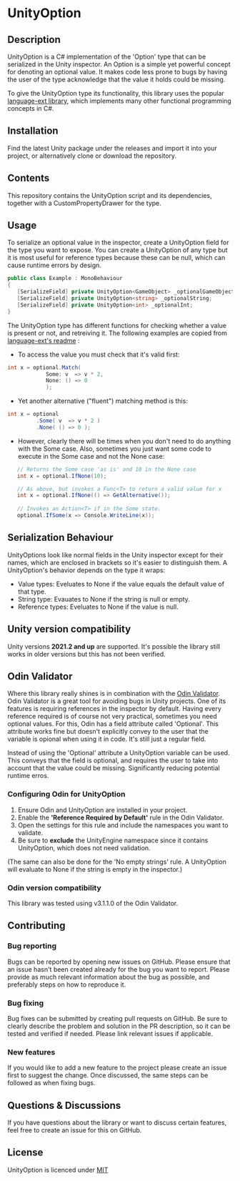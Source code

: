 # UnityOption
## Description
UnityOption is a C# implementation of the 'Option' type that can be serialized in the Unity inspector. An Option is a simple yet powerful concept for denoting an optional value. It makes code less prone to bugs by having the user of the type acknowledge that the value it holds could be missing.  

To give the UnityOption type its functionality, this library uses the popular [language-ext library](https://github.com/louthy/language-ext), which implements many other functional programming concepts in C#. 

## Installation
Find the latest Unity package under the releases and import it into your project, or alternatively clone or download the repository.

## Contents
This repository contains the UnityOption script and its dependencies, together with a CustomPropertyDrawer for the type.

## Usage
To serialize an optional value in the inspector, create a UnityOption field for the type you want to expose. You can create a UnityOption of any type but it is most useful for reference types because these can be null, which can cause runtime errors by design.
```cs
public class Example : MonoBehaviour
{
   [SerializeField] private UnityOption<GameObject> _optionalGameObject;
   [SerializeField] private UnityOption<string> _optionalString;
   [SerializeField] private UnityOption<int> _optionalInt;
}
```
The UnityOption type has different functions for checking whether a value is present or not, and retreiving it. The following examples are copied from [language-ext's readme](https://github.com/louthy/language-ext#option) :  

- To access the value you must check that it's valid first:
```cs
int x = optional.Match( 
            Some: v  => v * 2,
            None: () => 0 
            );
```
* Yet another alternative ("fluent") matching method is this:
```cs
int x = optional
         .Some( v  => v * 2 )
         .None( () => 0 );
```

* However, clearly there will be times when you don't need to do anything with the Some case. Also, sometimes you just want some code to execute in the Some case and not the None case:
```cs
   // Returns the Some case 'as is' and 10 in the None case
   int x = optional.IfNone(10);        

   // As above, but invokes a Func<T> to return a valid value for x
   int x = optional.IfNone(() => GetAlternative());        
   
   // Invokes an Action<T> if in the Some state.
   optional.IfSome(x => Console.WriteLine(x));
```

## Serialization Behaviour
UnityOptions look like normal fields in the Unity inspector except for their names, which are enclosed in brackets so it's easier to distinguish them. A UnityOption's behavior depends on the type it wraps:
- Value types: Eveluates to None if the value equals the default value of that type.
- String type: Evauates to None if the string is null or empty.
- Reference types: Eveluates to None if the value is null.

## Unity version compatibility
Unity versions **2021.2 and up** are supported. It's possible the library still works in older versions but this has not been verified.

## Odin Validator
Where this library really shines is in combination with the [Odin Validator](https://odininspector.com/odin-validator). Odin Validator is a great tool for avoiding bugs in Unity projects. One of its features is requiring references in the inspector by default. Having every reference required is of course not very practical, sometimes you need optional values. For this, Odin has a field attribute called 'Optional'. This attribute works fine but doesn't explicitly convey to the user that the variable is opional when using it in code. It's still just a regular field.

Instead of using the 'Optional' attribute a UnityOption variable can be used. This conveys that the field is optional, and requires the user to take into account that the value could be missing. Significantly reducing potential runtime erros. 

### Configuring Odin for UnityOption 
1. Ensure Odin and UnityOption are installed in your project.
2. Enable the **'Reference Required by Default'** rule in the Odin Validator.
3. Open the settings for this rule and include the namespaces you want to validate.
4. Be sure to **exclude** the UnityEngine namespace since it contains UnityOption, which does not need validation.

(The same can also be done for the 'No empty strings' rule. A UnityOption will evaluate to None if the string is empty in the inspector.)

### Odin version compatibility
This library was tested using v3.1.1.0 of the Odin Validator.

## Contributing
### Bug reporting
Bugs can be reported by opening new issues on GitHub. Please ensure that an issue hasn't been created already for the bug you want to report. Please provide as much relevant information about the bug as possible, and preferably steps on how to reproduce it.

### Bug fixing
Bug fixes can be submitted by creating pull requests on GitHub. Be sure to clearly describe the problem and solution in the PR description, so it can be tested and verified if needed. Please link relevant issues if applicable.

### New features
If you would like to add a new feature to the project please create an issue first to suggest the change. Once discussed, the same steps can be followed as when fixing bugs.

## Questions & Discussions
If you have questions about the library or want to discuss certain features, feel free to create an issue for this on GitHub.

## License
UnityOption is licenced under [MIT](https://choosealicense.com/licenses/mit/)